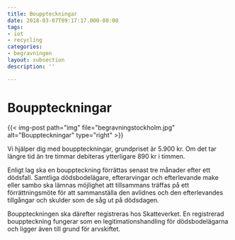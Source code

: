 ```yaml
---
title: Bouppteckningar
date: 2018-03-07T09:17:17.000-08:00
tags:
- iot
- recycling
categories:
- begravningen
layout: subsection
description: ''

---
```

# Bouppteckningar

{{< img-post
path="img" file="begravningstockholm.jpg"
alt="Bouppteckningar" type="right" >}}

Vi hjälper dig med bouppteckningar, grundpriset är 5.900 kr. Om det tar längre tid än tre timmar debiteras ytterligare 890 kr i timmen.

Enligt lag ska en bouppteckning förrättas senast tre månader efter ett dödsfall. Samtliga dödsbodelägare, efterarvingar och efterlevande make eller sambo ska lämnas möjlighet att tillsammans träffas på ett förrättningsmöte för att sammanställa den avlidnes och den efterlevandes tillgångar och skulder som de såg ut på dödsdagen.

Bouppteckningen ska därefter registreras hos Skatteverket. En registrerad bouppteckning fungerar som en legitimationshandling för dödsbodelägarna och ligger även till grund för arvskiftet.